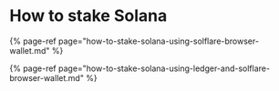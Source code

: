 # How to stake Solana

{% page-ref page="how-to-stake-solana-using-solflare-browser-wallet.md" %}

{% page-ref page="how-to-stake-solana-using-ledger-and-solflare-browser-wallet.md" %}



